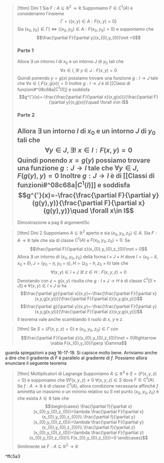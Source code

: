 >[!thm] Dini 1
>Sia $F:A\subseteq \mathbb{R}^{2}\to \mathbb{R}$
>Supponiamo $F\in C^{1}(A)$ e consideriamo l'insieme
>$$\Gamma=\{(x,y)\in A:F(x,y)=0\}$$
>Sia $(x_{0},y_{0})\in \Gamma(\iff ((x_{0},y_{0})\in A:F(x_{0},y_{0})=0)$ e supponiamo che $$\frac{\partial F}{\partial y}(x_{0},y_{0})\not =0$$
>### Parte 1
>Allora $\exists$ un intorno $I$ di $x_{0}$ e un intorno $J$ di $y_{0}$ tali che
>$$\forall x\in I, \exists!\ y\in J:F(x,y)=0$$
>Quindi ponendo $y=g(x)$ possiamo trovare una funzione $g:I\to J$ tale che $\forall x\in I, F(x,g(x))=0$
>Inoltre $g:I\to J$ è di [[Classi di funzioni#^08c68a|$C^1(I)$]] e soddisfa
>$$g^{'}(x)=-\frac{\frac{\partial F}{\partial x}(x,g(x))}{\frac{\partial F}{\partial y}(x,g(x))}\quad \forall x\in I$$
>### Parte 2
>Allora $\exists$ un intorno $I$ di $x_{0}$ e un intorno $J$ di $y_{0}$ tali che
>$$\forall y\in J, \exists!\ x\in I:F(x,y)=0$$
>Quindi ponendo $x=g(y)$ possiamo trovare una funzione $g:J\to I$ tale che $\forall y\in J, F(g(y),y)=0$
>Inoltre $g:J\to I$ è di [[Classi di funzioni#^08c68a|$C^1(I)$]] e soddisfa
>$$g^{'}(x)=-\frac{\frac{\partial F}{\partial y}(g(y),y)}{\frac{\partial F}{\partial x}(g(y),y)}\quad \forall x\in I$$
>---
>Dimostrazione a pag 6 argomenti5c

>[!thm] Dini 2
>Supponiamo $A\subseteq \mathbb{R}^{3}$ aperto e sia $(x_{0},y_{0},z_{0})\in A$.
>Sia $F:A\to \mathbb{R}$ tale che sia di classe $C^{1}(A)$ e $F(x_{0},y_{0},z_{0})=0$.
>Se $$\frac{\partial F}{\partial z}(x_{0},y_{0},z_{0})\not = 0$$
>Allora $\exists$ un intorno di $(x_{0},y_{0}, z_{0})$ della forma $I\times J\times H$ dove $I=(x_{0}-\delta,x_{0}+\delta), J=(y_{0}-\eta,y_{0}+\eta), H=(z_{0}-h,z_{0}+h)$ tale che  $$\forall (x,y)\in I\times J\ \exists !\ z\in H: F(x,y,z)=0$$
>Denotando con $z=g(x,y)$ risulta che $g:I\times J\to H$ è di classe $C^{1}([I\times J])$ e $\forall(x,y)\in I\times J$ si ha
>$$\frac{\partial g}{\partial x}(x,y)=-\frac{\frac{\partial F}{\partial x}(x,y,g(x,y))}{\frac{\partial F}{\partial z}(x,y,g(x,y))}$$
>$$\frac{\partial g}{\partial y}(x,y)=-\frac{\frac{\partial F}{\partial y}(x,y,g(x,y))}{\frac{\partial F}{\partial z}(x,y,g(x,y))}$$
>Il teorema vale anche scambiando il ruolo di $x$, $y$ e $z$.
>

 >[!thm]
 >Se $S=\{F(x,y,z)=0\}$ e $(x_{0},y_{0},z_{0})\in \Gamma$ con $$\frac{\partial F}{\partial z}(x_{0},y_{0},z_{0})\not = 0\Rightarrow \nabla F(x_{0},y_{0})\perp \Gamma$$

  guarda spiegazioni a pag 16-17-18. Si capisce molto bene.
  Arriviamo anche a dire che il gradiente di $F$ è parallelo al gradiente di $f$.
  Possiamo allora enunciare il seguente teorema

>[!thm] Moltiplicatori di Lagrange
>Supponiamo $A\subseteq \mathbb{R}^{3}$ e $S=\{F(x,y,z)=0\}$ e supponiamo che $\nabla F(x,y,z)\not = 0\ \forall (x,y,z)\in S$ dove $F\in C^{1}(A)$. Se $f:A\to \mathbb{R}$ è di classe $C^{1}(A)$, allora condizione necessaria affinchè $f$ ammetta un massimo o un minimo relativo su $S$ nel punto $(x_{0},y_{0},z_{0})$ è che esista $\lambda\in \mathbb{R}$ tale che 
>$$\begin{cases}
>\frac{\partial f}{\partial x}(x_{0},y_{0},z_{0})=\lambda \frac{\partial F}{\partial x}(x_{0},y_{0},z_{0})\\
>\frac{\partial f}{\partial y}(x_{0},y_{0},z_{0})=\lambda \frac{\partial F}{\partial y}(x_{0},y_{0},z_{0})\\
>\frac{\partial f}{\partial z}(x_{0},y_{0},z_{0})=\lambda \frac{\partial F}{\partial z}(x_{0},y_{0},z_{0})\\
>F(x_{0},y_{0},z_{0})=0
>\end{cases}$$
>Similmente se $F:A\subseteq \mathbb{R}^{2}\to \mathbb{R}$

^ffc5a3

